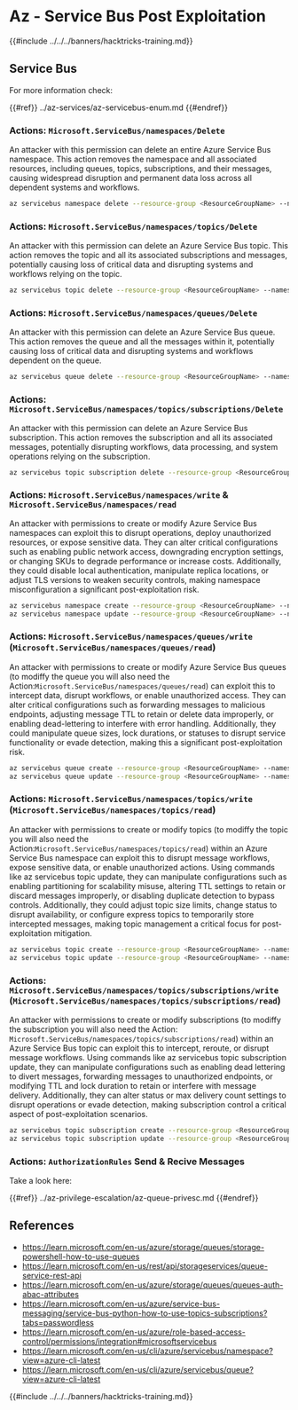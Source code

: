 # Az - Service Bus Post Exploitation

{{#include ../../../banners/hacktricks-training.md}}

## Service Bus

For more information check:

{{#ref}}
../az-services/az-servicebus-enum.md
{{#endref}}

### Actions: `Microsoft.ServiceBus/namespaces/Delete`

An attacker with this permission can delete an entire Azure Service Bus namespace. This action removes the namespace and all associated resources, including queues, topics, subscriptions, and their messages, causing widespread disruption and permanent data loss across all dependent systems and workflows.

```bash
az servicebus namespace delete --resource-group <ResourceGroupName> --name <NamespaceName>
```

### Actions: `Microsoft.ServiceBus/namespaces/topics/Delete`

An attacker with this permission can delete an Azure Service Bus topic. This action removes the topic and all its associated subscriptions and messages, potentially causing loss of critical data and disrupting systems and workflows relying on the topic.

```bash
az servicebus topic delete --resource-group <ResourceGroupName> --namespace-name <NamespaceName> --name <TopicName>
```

### Actions: `Microsoft.ServiceBus/namespaces/queues/Delete`

An attacker with this permission can delete an Azure Service Bus queue. This action removes the queue and all the messages within it, potentially causing loss of critical data and disrupting systems and workflows dependent on the queue.

```bash
az servicebus queue delete --resource-group <ResourceGroupName> --namespace-name <NamespaceName> --name <QueueName>
```

### Actions: `Microsoft.ServiceBus/namespaces/topics/subscriptions/Delete`

An attacker with this permission can delete an Azure Service Bus subscription. This action removes the subscription and all its associated messages, potentially disrupting workflows, data processing, and system operations relying on the subscription.

```bash
az servicebus topic subscription delete --resource-group <ResourceGroupName> --namespace-name <NamespaceName> --topic-name <TopicName> --name <SubscriptionName>
```

### Actions: `Microsoft.ServiceBus/namespaces/write` & `Microsoft.ServiceBus/namespaces/read`

An attacker with permissions to create or modify Azure Service Bus namespaces can exploit this to disrupt operations, deploy unauthorized resources, or expose sensitive data. They can alter critical configurations such as enabling public network access, downgrading encryption settings, or changing SKUs to degrade performance or increase costs. Additionally, they could disable local authentication, manipulate replica locations, or adjust TLS versions to weaken security controls, making namespace misconfiguration a significant post-exploitation risk.

```bash
az servicebus namespace create --resource-group <ResourceGroupName> --name <NamespaceName> --location <Location>
az servicebus namespace update --resource-group <ResourceGroupName> --name <NamespaceName> --tags <Key=Value>
```

### Actions: `Microsoft.ServiceBus/namespaces/queues/write` (`Microsoft.ServiceBus/namespaces/queues/read`)

An attacker with permissions to create or modify Azure Service Bus queues (to modiffy the queue you will also need the Action:`Microsoft.ServiceBus/namespaces/queues/read`) can exploit this to intercept data, disrupt workflows, or enable unauthorized access. They can alter critical configurations such as forwarding messages to malicious endpoints, adjusting message TTL to retain or delete data improperly, or enabling dead-lettering to interfere with error handling. Additionally, they could manipulate queue sizes, lock durations, or statuses to disrupt service functionality or evade detection, making this a significant post-exploitation risk.

```bash
az servicebus queue create --resource-group <ResourceGroupName> --namespace-name <NamespaceName> --name <QueueName>
az servicebus queue update --resource-group <ResourceGroupName> --namespace-name <NamespaceName> --name <QueueName>
```

### Actions: `Microsoft.ServiceBus/namespaces/topics/write` (`Microsoft.ServiceBus/namespaces/topics/read`)

An attacker with permissions to create or modify topics (to modiffy the topic you will also need the Action:`Microsoft.ServiceBus/namespaces/topics/read`) within an Azure Service Bus namespace can exploit this to disrupt message workflows, expose sensitive data, or enable unauthorized actions. Using commands like az servicebus topic update, they can manipulate configurations such as enabling partitioning for scalability misuse, altering TTL settings to retain or discard messages improperly, or disabling duplicate detection to bypass controls. Additionally, they could adjust topic size limits, change status to disrupt availability, or configure express topics to temporarily store intercepted messages, making topic management a critical focus for post-exploitation mitigation.

```bash
az servicebus topic create --resource-group <ResourceGroupName> --namespace-name <NamespaceName> --name <TopicName>
az servicebus topic update --resource-group <ResourceGroupName> --namespace-name <NamespaceName> --name <TopicName>
```

### Actions: `Microsoft.ServiceBus/namespaces/topics/subscriptions/write` (`Microsoft.ServiceBus/namespaces/topics/subscriptions/read`)

An attacker with permissions to create or modify subscriptions (to modiffy the subscription you will also need the Action: `Microsoft.ServiceBus/namespaces/topics/subscriptions/read`) within an Azure Service Bus topic can exploit this to intercept, reroute, or disrupt message workflows. Using commands like az servicebus topic subscription update, they can manipulate configurations such as enabling dead lettering to divert messages, forwarding messages to unauthorized endpoints, or modifying TTL and lock duration to retain or interfere with message delivery. Additionally, they can alter status or max delivery count settings to disrupt operations or evade detection, making subscription control a critical aspect of post-exploitation scenarios.

```bash
az servicebus topic subscription create --resource-group <ResourceGroupName> --namespace-name <NamespaceName> --topic-name <TopicName> --name <SubscriptionName>
az servicebus topic subscription update --resource-group <ResourceGroupName> --namespace-name <NamespaceName> --topic-name <TopicName> --name <SubscriptionName>
```

### Actions: `AuthorizationRules` Send & Recive Messages

Take a look here:

{{#ref}}
../az-privilege-escalation/az-queue-privesc.md
{{#endref}}

## References

- https://learn.microsoft.com/en-us/azure/storage/queues/storage-powershell-how-to-use-queues
- https://learn.microsoft.com/en-us/rest/api/storageservices/queue-service-rest-api
- https://learn.microsoft.com/en-us/azure/storage/queues/queues-auth-abac-attributes
- https://learn.microsoft.com/en-us/azure/service-bus-messaging/service-bus-python-how-to-use-topics-subscriptions?tabs=passwordless
- https://learn.microsoft.com/en-us/azure/role-based-access-control/permissions/integration#microsoftservicebus
- https://learn.microsoft.com/en-us/cli/azure/servicebus/namespace?view=azure-cli-latest
- https://learn.microsoft.com/en-us/cli/azure/servicebus/queue?view=azure-cli-latest

{{#include ../../../banners/hacktricks-training.md}}





